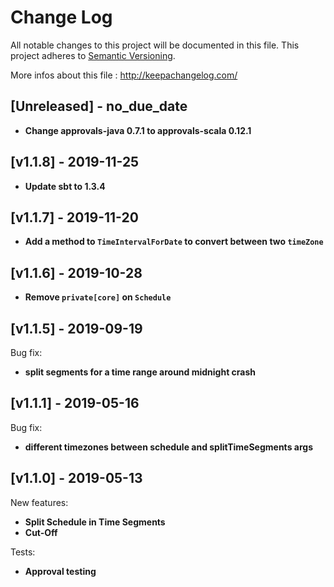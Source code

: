 # Change Log
All notable changes to this project will be documented in this file.
This project adheres to [Semantic Versioning](http://semver.org/).

More infos about this file : http://keepachangelog.com/

## [Unreleased] - no_due_date

- **Change approvals-java 0.7.1 to approvals-scala 0.12.1**

## [v1.1.8] - 2019-11-25

- **Update sbt to 1.3.4**

## [v1.1.7] - 2019-11-20

- **Add a method to `TimeIntervalForDate` to convert between two `timeZone`**

## [v1.1.6] - 2019-10-28

- **Remove `private[core]` on `Schedule`**

## [v1.1.5] - 2019-09-19

Bug fix:
- **split segments for a time range around midnight crash**

## [v1.1.1] - 2019-05-16

Bug fix:
- **different timezones between schedule and splitTimeSegments args**

## [v1.1.0] - 2019-05-13

New features:
- **Split Schedule in Time Segments**
- **Cut-Off**

Tests:
- **Approval testing**
